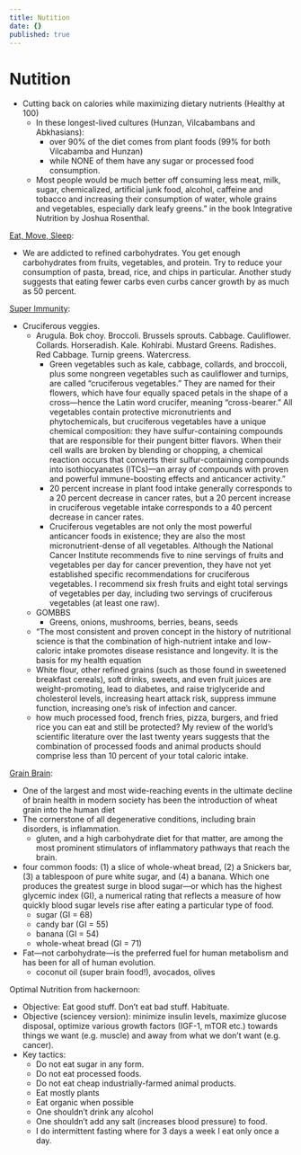 ```yaml
---
title: Nutition
date: {}
published: true
---
```


# Nutition

* Cutting back on calories while maximizing dietary nutrients (Healthy at 100)
  * In these longest-lived cultures (Hunzan, Vilcabambans and Abkhasians):
    * over 90% of the diet comes from plant foods (99% for both Vilcabamba and Hunzan)
    * while NONE of them have any sugar or processed food consumption.
  * Most people would be much better off consuming less meat, milk, sugar, chemicalized, artificial junk food, alcohol, caffeine and tobacco and increasing their consumption of water, whole grains and vegetables, especially dark leafy greens.” in the book Integrative Nutrition by Joshua Rosenthal.



[Eat, Move, Sleep](https://www.goodreads.com/book/show/17465697-eat-move-sleep):
* We are addicted to refined carbohydrates. You get enough carbohydrates from fruits, vegetables, and protein. Try to reduce your consumption of pasta, bread, rice, and chips in particular. 
    Another study suggests that eating fewer carbs even curbs cancer growth by as much as 50 percent.


[Super Immunity](https://www.goodreads.com/book/show/11964874-super-immunity):
* Cruciferous veggies.
  * Arugula. Bok choy. Broccoli. Brussels sprouts. Cabbage. Cauliflower. Collards. Horseradish. Kale. Kohlrabi. Mustard Greens. Radishes. Red Cabbage. Turnip greens. Watercress.
    * Green vegetables such as kale, cabbage, collards, and broccoli, plus some nongreen vegetables such as cauliflower and turnips, are called “cruciferous vegetables.” They are named for their flowers, which have four equally spaced petals in the shape of a cross—hence the Latin word crucifer, meaning “cross-bearer.” All vegetables contain protective micronutrients and phytochemicals, but cruciferous vegetables have a unique chemical composition: they have sulfur-containing compounds that are responsible for their pungent bitter flavors. When their cell walls are broken by blending or chopping, a chemical reaction occurs that converts their sulfur-containing compounds into isothiocyanates (ITCs)—an array of compounds with proven and powerful immune-boosting effects and anticancer activity.”
    * 20 percent increase in plant food intake generally corresponds to a 20 percent decrease in cancer rates, but a 20 percent increase in cruciferous vegetable intake corresponds to a 40 percent decrease in cancer rates.
    * Cruciferous vegetables are not only the most powerful anticancer foods in existence; they are also the most micronutrient-dense of all vegetables. Although the National Cancer Institute recommends five to nine servings of fruits and vegetables per day for cancer prevention, they have not yet established specific recommendations for cruciferous vegetables. I recommend six fresh fruits and eight total servings of vegetables per day, including two servings of cruciferous vegetables (at least one raw).
  * GOMBBS
    * Greens, onions, mushrooms, berries, beans, seeds
  * “The most consistent and proven concept in the history of nutritional science is that the combination of high-nutrient intake and low-caloric intake promotes disease resistance and longevity. It is the basis for my health equation
  * White flour, other refined grains (such as those found in sweetened breakfast cereals), soft drinks, sweets, and even fruit juices are weight-promoting, lead to diabetes, and raise triglyceride and cholesterol levels, increasing heart attack risk,  suppress immune function, increasing one’s risk of infection and cancer.
  * how much processed food, french fries, pizza, burgers, and fried rice you can eat and still be protected? My review of the world’s scientific literature over the last twenty years suggests that the combination of processed foods and animal products should comprise less than 10 percent of your total caloric intake.


[Grain Brain](https://www.goodreads.com/book/show/17333302-grain-brain):
* One of the largest and most wide-reaching events in the ultimate decline of brain health in modern society has been the introduction of wheat grain into the human diet
* The cornerstone of all degenerative conditions, including brain disorders, is inflammation.
  * gluten, and a high carbohydrate diet for that matter, are among the most prominent stimulators of inflammatory pathways that reach the brain.
* four common foods: (1) a slice of whole-wheat bread, (2) a Snickers bar, (3) a tablespoon of pure white sugar, and (4) a banana. Which one produces the greatest surge in blood sugar—or which has the highest glycemic index (GI), a numerical rating that reflects a measure of how quickly blood sugar levels rise after eating a particular type of food.
   * sugar (GI = 68)
   * candy bar (GI = 55)
   * banana (GI = 54)
  * whole-wheat bread (GI = 71)
* Fat—not carbohydrate—is the preferred fuel for human metabolism and has been for all of human evolution.
  * coconut oil (super brain food!), avocados, olives



Optimal Nutrition from hackernoon:
* Objective: Eat good stuff. Don’t eat bad stuff. Habituate.
* Objective (sciencey version): minimize insulin levels, maximize glucose disposal, optimize various growth factors (IGF-1, mTOR etc.) towards things we want (e.g. muscle) and away from what we don’t want (e.g. cancer).
* Key tactics:
  * Do not eat sugar in any form.
  * Do not eat processed foods.
  * Do not eat cheap industrially-farmed animal products.
  * Eat mostly plants
  * Eat organic when possible
  * One shouldn’t drink any alcohol
  * One shouldn’t add any salt (increases blood pressure) to food.
  * I do intermittent fasting where for 3 days a week I eat only once a day.



